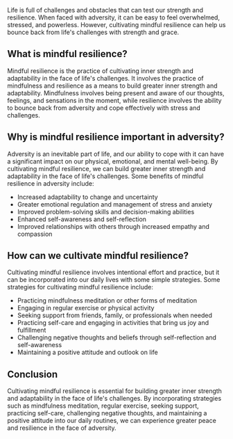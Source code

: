
Life is full of challenges and obstacles that can test our strength and resilience. When faced with adversity, it can be easy to feel overwhelmed, stressed, and powerless. However, cultivating mindful resilience can help us bounce back from life's challenges with strength and grace.

What is mindful resilience?
---------------------------

Mindful resilience is the practice of cultivating inner strength and adaptability in the face of life's challenges. It involves the practice of mindfulness and resilience as a means to build greater inner strength and adaptability. Mindfulness involves being present and aware of our thoughts, feelings, and sensations in the moment, while resilience involves the ability to bounce back from adversity and cope effectively with stress and challenges.

Why is mindful resilience important in adversity?
-------------------------------------------------

Adversity is an inevitable part of life, and our ability to cope with it can have a significant impact on our physical, emotional, and mental well-being. By cultivating mindful resilience, we can build greater inner strength and adaptability in the face of life's challenges. Some benefits of mindful resilience in adversity include:

* Increased adaptability to change and uncertainty
* Greater emotional regulation and management of stress and anxiety
* Improved problem-solving skills and decision-making abilities
* Enhanced self-awareness and self-reflection
* Improved relationships with others through increased empathy and compassion

How can we cultivate mindful resilience?
----------------------------------------

Cultivating mindful resilience involves intentional effort and practice, but it can be incorporated into our daily lives with some simple strategies. Some strategies for cultivating mindful resilience include:

* Practicing mindfulness meditation or other forms of meditation
* Engaging in regular exercise or physical activity
* Seeking support from friends, family, or professionals when needed
* Practicing self-care and engaging in activities that bring us joy and fulfillment
* Challenging negative thoughts and beliefs through self-reflection and self-awareness
* Maintaining a positive attitude and outlook on life

Conclusion
----------

Cultivating mindful resilience is essential for building greater inner strength and adaptability in the face of life's challenges. By incorporating strategies such as mindfulness meditation, regular exercise, seeking support, practicing self-care, challenging negative thoughts, and maintaining a positive attitude into our daily routines, we can experience greater peace and resilience in the face of adversity.
